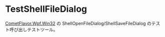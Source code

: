 # TestShellFileDialog

[CometFlavor.Wpf.Win32](https://github.com/toras9000/CometFlavor) の ShellOpenFileDialog/ShellSaveFileDialog のテスト呼び出しテストツール。
